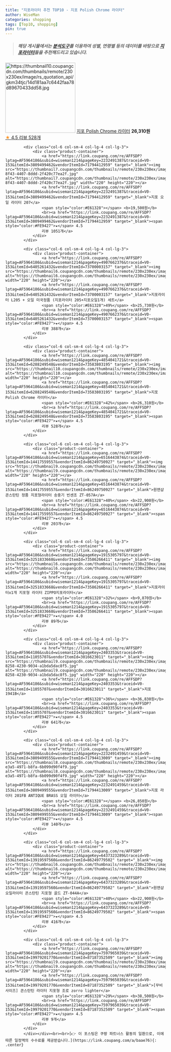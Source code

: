 ```yaml
---
title: "지포라이터 추천 TOP10 - 지포 Polish Chrome 라이터"
author: WiseMan
categories: shopping
tags: [Top10, shopping]
pin: true
---
```


> ##### 해당 게시물에서는 [**분석도구**](https://itemscout.io/)를 이용하여 **성별**, **연령별** 등의 데이터를 바탕으로 [**지포라이터**](https://link.coupang.com/a/baae76)들을 추천해드리고 있습니다.
<div class="container"><div class="row">
            <div class="col-6 col-sm-4 col-lg-4 col-lg-3">
                <div class="product-container">
                    <a href="https://link.coupang.com/re/AFFSDP?lptag=AF5964186&subid=wiseman1214&pageKey=4854041721&traceid=V0-153&itemId=6288249548&vendorItemId=73583803195" target="_blank"><img src="https://thumbnail10.coupangcdn.com/thumbnails/remote/230x230ex/image/rs_quotation_api/gkm34tjc/14d181aa7c6442faa78d89670433dd58.jpg" alt="https://thumbnail10.coupangcdn.com/thumbnails/remote/230x230ex/image/rs_quotation_api/gkm34tjc/14d181aa7c6442faa78d89670433dd58.jpg" width="220" height="220"></a>
                    <a href="https://link.coupang.com/re/AFFSDP?lptag=AF5964186&subid=wiseman1214&pageKey=4854041721&traceid=V0-153&itemId=6288249548&vendorItemId=73583803195" target="_blank">지포 Polish Chrome 라이터</a>
                    <span style="color:#E61328"></span> <b>26,310원</b>
                    <br><a href="https://link.coupang.com/re/AFFSDP?lptag=AF5964186&subid=wiseman1214&pageKey=4854041721&traceid=V0-153&itemId=6288249548&vendorItemId=73583803195" target="_blank"><span style="color:#FE9427">★</span> 4.5
                    리뷰 528개</a>
                </div>
            </div>
            
            <div class="col-6 col-sm-4 col-lg-4 col-lg-3">
                <div class="product-container">
                    <a href="https://link.coupang.com/re/AFFSDP?lptag=AF5964186&subid=wiseman1214&pageKey=2232491387&traceid=V0-153&itemId=3809499462&vendorItemId=71794412959" target="_blank"><img src="https://thumbnail7.coupangcdn.com/thumbnails/remote/230x230ex/image/retail/images/2020/09/25/9/9/a6c0770f-8f43-4407-8ddd-2f420c77ea2f.jpg" alt="https://thumbnail7.coupangcdn.com/thumbnails/remote/230x230ex/image/retail/images/2020/09/25/9/9/a6c0770f-8f43-4407-8ddd-2f420c77ea2f.jpg" width="220" height="220"></a>
                    <a href="https://link.coupang.com/re/AFFSDP?lptag=AF5964186&subid=wiseman1214&pageKey=2232491387&traceid=V0-153&itemId=3809499462&vendorItemId=71794412959" target="_blank">지포 오일 라이터 207</a>
                    <span style="color:#E61328"></span> <b>19,500원</b>
                    <br><a href="https://link.coupang.com/re/AFFSDP?lptag=AF5964186&subid=wiseman1214&pageKey=2232491387&traceid=V0-153&itemId=3809499462&vendorItemId=71794412959" target="_blank"><span style="color:#FE9427">★</span> 4.5
                    리뷰 1051개</a>
                </div>
            </div>
            
            <div class="col-6 col-sm-4 col-lg-4 col-lg-3">
                <div class="product-container">
                    <a href="https://link.coupang.com/re/AFFSDP?lptag=AF5964186&subid=wiseman1214&pageKey=4907662376&traceid=V0-153&itemId=6405261432&vendorItemId=73700003157" target="_blank"><img src="https://thumbnail6.coupangcdn.com/thumbnails/remote/230x230ex/image/vendor_inventory/dadc/2b6ddf7860d9c34520d672e6be44d26818f75c0cf3f77695a49fa3023905.jpg" alt="https://thumbnail6.coupangcdn.com/thumbnails/remote/230x230ex/image/vendor_inventory/dadc/2b6ddf7860d9c34520d672e6be44d26818f75c0cf3f77695a49fa3023905.jpg" width="220" height="220"></a>
                    <a href="https://link.coupang.com/re/AFFSDP?lptag=AF5964186&subid=wiseman1214&pageKey=4907662376&traceid=V0-153&itemId=6405261432&vendorItemId=73700003157" target="_blank">지포라이터 L205 + 오일 미국정품 (지포라이터 205+지포오일1개) 세트</a>
                    <span style="color:#E61328">49%</span> <b>25,730원</b>
                    <br><a href="https://link.coupang.com/re/AFFSDP?lptag=AF5964186&subid=wiseman1214&pageKey=4907662376&traceid=V0-153&itemId=6405261432&vendorItemId=73700003157" target="_blank"><span style="color:#FE9427">★</span> 4.5
                    리뷰 388개</a>
                </div>
            </div>
            
            <div class="col-6 col-sm-4 col-lg-4 col-lg-3">
                <div class="product-container">
                    <a href="https://link.coupang.com/re/AFFSDP?lptag=AF5964186&subid=wiseman1214&pageKey=4854041721&traceid=V0-153&itemId=6288249548&vendorItemId=73583803195" target="_blank"><img src="https://thumbnail10.coupangcdn.com/thumbnails/remote/230x230ex/image/rs_quotation_api/gkm34tjc/14d181aa7c6442faa78d89670433dd58.jpg" alt="https://thumbnail10.coupangcdn.com/thumbnails/remote/230x230ex/image/rs_quotation_api/gkm34tjc/14d181aa7c6442faa78d89670433dd58.jpg" width="220" height="220"></a>
                    <a href="https://link.coupang.com/re/AFFSDP?lptag=AF5964186&subid=wiseman1214&pageKey=4854041721&traceid=V0-153&itemId=6288249548&vendorItemId=73583803195" target="_blank">지포 Polish Chrome 라이터</a>
                    <span style="color:#E61328">42%</span> <b>26,310원</b>
                    <br><a href="https://link.coupang.com/re/AFFSDP?lptag=AF5964186&subid=wiseman1214&pageKey=4854041721&traceid=V0-153&itemId=6288249548&vendorItemId=73583803195" target="_blank"><span style="color:#FE9427">★</span> 4.5
                    리뷰 528개</a>
                </div>
            </div>
            
            <div class="col-6 col-sm-4 col-lg-4 col-lg-3">
                <div class="product-container">
                    <a href="https://link.coupang.com/re/AFFSDP?lptag=AF5964186&subid=wiseman1214&pageKey=6516443874&traceid=V0-153&itemId=14417559557&vendorItemId=86249750927" target="_blank"><img src="https://thumbnail9.coupangcdn.com/thumbnails/remote/230x230ex/image/vendor_inventory/2a7b/1d92c06e2ff3f9224dc8359fe0c77d2ca746bafc69906278b2f14d7d177f.jpg" alt="https://thumbnail9.coupangcdn.com/thumbnails/remote/230x230ex/image/vendor_inventory/2a7b/1d92c06e2ff3f9224dc8359fe0c77d2ca746bafc69906278b2f14d7d177f.jpg" width="220" height="220"></a>
                    <a href="https://link.coupang.com/re/AFFSDP?lptag=AF5964186&subid=wiseman1214&pageKey=6516443874&traceid=V0-153&itemId=14417559557&vendorItemId=86249750927" target="_blank">원맨샵 콘스탄틴 정품 지포형라이터 송중기 빈센조 ZT-057A</a>
                    <span style="color:#E61328">40%</span> <b>22,900원</b>
                    <br><a href="https://link.coupang.com/re/AFFSDP?lptag=AF5964186&subid=wiseman1214&pageKey=6516443874&traceid=V0-153&itemId=14417559557&vendorItemId=86249750927" target="_blank"><span style="color:#FE9427">★</span> 4.5
                    리뷰 203개</a>
                </div>
            </div>
            
            <div class="col-6 col-sm-4 col-lg-4 col-lg-3">
                <div class="product-container">
                    <a href="https://link.coupang.com/re/AFFSDP?lptag=AF5964186&subid=wiseman1214&pageKey=1915305797&traceid=V0-153&itemId=3251833668&vendorItemId=73586266411" target="_blank"><img src="https://thumbnail6.coupangcdn.com/thumbnails/remote/230x230ex/image/vendor_inventory/ac06/2ec2cb99709d35e32cb996ed5d93c42149292cdcb5d69a0e7bcf5008da46.jpg" alt="https://thumbnail6.coupangcdn.com/thumbnails/remote/230x230ex/image/vendor_inventory/ac06/2ec2cb99709d35e32cb996ed5d93c42149292cdcb5d69a0e7bcf5008da46.jpg" width="220" height="220"></a>
                    <a href="https://link.coupang.com/re/AFFSDP?lptag=AF5964186&subid=wiseman1214&pageKey=1915305797&traceid=V0-153&itemId=3251833668&vendorItemId=73586266411" target="_blank">지포라이터x1개 지포형 라이터 ZIPPO지포라이터</a>
                    <span style="color:#E61328">32%</span> <b>9,870원</b>
                    <br><a href="https://link.coupang.com/re/AFFSDP?lptag=AF5964186&subid=wiseman1214&pageKey=1915305797&traceid=V0-153&itemId=3251833668&vendorItemId=73586266411" target="_blank"><span style="color:#FE9427">★</span> 4.0
                    리뷰 89개</a>
                </div>
            </div>
            
            <div class="col-6 col-sm-4 col-lg-4 col-lg-3">
                <div class="product-container">
                    <a href="https://link.coupang.com/re/AFFSDP?lptag=AF5964186&subid=wiseman1214&pageKey=2403353&traceid=V0-153&itemId=11055707&vendorItemId=3016623011" target="_blank"><img src="https://thumbnail9.coupangcdn.com/thumbnails/remote/230x230ex/image/retail/images/2016/03/23/15/0/e752d0e0-8258-4230-9034-a1bda5dac8f5.jpg" alt="https://thumbnail9.coupangcdn.com/thumbnails/remote/230x230ex/image/retail/images/2016/03/23/15/0/e752d0e0-8258-4230-9034-a1bda5dac8f5.jpg" width="220" height="220"></a>
                    <a href="https://link.coupang.com/re/AFFSDP?lptag=AF5964186&subid=wiseman1214&pageKey=2403353&traceid=V0-153&itemId=11055707&vendorItemId=3016623011" target="_blank">지포 1941B</a>
                    <span style="color:#E61328">36%</span> <b>36,830원</b>
                    <br><a href="https://link.coupang.com/re/AFFSDP?lptag=AF5964186&subid=wiseman1214&pageKey=2403353&traceid=V0-153&itemId=11055707&vendorItemId=3016623011" target="_blank"><span style="color:#FE9427">★</span> 4.5
                    리뷰 641개</a>
                </div>
            </div>
            
            <div class="col-6 col-sm-4 col-lg-4 col-lg-3">
                <div class="product-container">
                    <a href="https://link.coupang.com/re/AFFSDP?lptag=AF5964186&subid=wiseman1214&pageKey=2232491459&traceid=V0-153&itemId=3809499555&vendorItemId=71794413009" target="_blank"><img src="https://thumbnail8.coupangcdn.com/thumbnails/remote/230x230ex/image/retail/images/2020/09/25/9/1/46b19cab-e3a5-4971-b8fa-6b099d90f4f9.jpg" alt="https://thumbnail8.coupangcdn.com/thumbnails/remote/230x230ex/image/retail/images/2020/09/25/9/1/46b19cab-e3a5-4971-b8fa-6b099d90f4f9.jpg" width="220" height="220"></a>
                    <a href="https://link.coupang.com/re/AFFSDP?lptag=AF5964186&subid=wiseman1214&pageKey=2232491459&traceid=V0-153&itemId=3809499555&vendorItemId=71794413009" target="_blank">지포 라이터 201FB ANTIQUE BRASS 오일 라이터</a>
                    <span style="color:#E61328"></span> <b>26,850원</b>
                    <br><a href="https://link.coupang.com/re/AFFSDP?lptag=AF5964186&subid=wiseman1214&pageKey=2232491459&traceid=V0-153&itemId=3809499555&vendorItemId=71794413009" target="_blank"><span style="color:#FE9427">★</span> 4.5
                    리뷰 140개</a>
                </div>
            </div>
            
            <div class="col-6 col-sm-4 col-lg-4 col-lg-3">
                <div class="product-container">
                    <a href="https://link.coupang.com/re/AFFSDP?lptag=AF5964186&subid=wiseman1214&pageKey=6437323289&traceid=V0-153&itemId=13919597560&vendorItemId=86249779502" target="_blank"><img src="https://thumbnail6.coupangcdn.com/thumbnails/remote/230x230ex/image/vendor_inventory/0bbc/f24ff59638908a8c7a7288f6e41295e015d801f94b431056026736d431ce.jpg" alt="https://thumbnail6.coupangcdn.com/thumbnails/remote/230x230ex/image/vendor_inventory/0bbc/f24ff59638908a8c7a7288f6e41295e015d801f94b431056026736d431ce.jpg" width="220" height="220"></a>
                    <a href="https://link.coupang.com/re/AFFSDP?lptag=AF5964186&subid=wiseman1214&pageKey=6437323289&traceid=V0-153&itemId=13919597560&vendorItemId=86249779502" target="_blank">원맨샵 오일라이터 콘스탄틴 지포형 골드 ZT-044A</a>
                    <span style="color:#E61328">40%</span> <b>22,900원</b>
                    <br><a href="https://link.coupang.com/re/AFFSDP?lptag=AF5964186&subid=wiseman1214&pageKey=6437323289&traceid=V0-153&itemId=13919597560&vendorItemId=86249779502" target="_blank"><span style="color:#FE9427">★</span> 4.5
                    리뷰 416개</a>
                </div>
            </div>
            
            <div class="col-6 col-sm-4 col-lg-4 col-lg-3">
                <div class="product-container">
                    <a href="https://link.coupang.com/re/AFFSDP?lptag=AF5964186&subid=wiseman1214&pageKey=7597965039&traceid=V0-153&itemId=19979201770&vendorItemId=87187352509" target="_blank"><img src="https://thumbnail9.coupangcdn.com/thumbnails/remote/230x230ex/image/vendor_inventory/5aab/35ef5edc8fcf5a847029dca758096feb65cc280bc88c84774920ef440667.jpg" alt="https://thumbnail9.coupangcdn.com/thumbnails/remote/230x230ex/image/vendor_inventory/5aab/35ef5edc8fcf5a847029dca758096feb65cc280bc88c84774920ef440667.jpg" width="220" height="220"></a>
                    <a href="https://link.coupang.com/re/AFFSDP?lptag=AF5964186&subid=wiseman1214&pageKey=7597965039&traceid=V0-153&itemId=19979201770&vendorItemId=87187352509" target="_blank">[무비사이즈] 콘스탄틴 라이터 지포형 조로 zorro lighter</a>
                    <span style="color:#E61328">29%</span> <b>38,500원</b>
                    <br><a href="https://link.coupang.com/re/AFFSDP?lptag=AF5964186&subid=wiseman1214&pageKey=7597965039&traceid=V0-153&itemId=19979201770&vendorItemId=87187352509" target="_blank"><span style="color:#FE9427">★</span> 4.5
                    리뷰 9개</a>
                </div>
            </div>
            </div></div><br><br>[👉 이 포스팅은 쿠팡 파트너스 활동의 일환으로, 이에 따른 일정액의 수수료를 제공받습니다.](https://link.coupang.com/a/baae76){: .center}